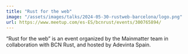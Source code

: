 ```yaml
---
title: "Rust for the web"
image: "/assets/images/talks/2024-05-30-rustweb-barcelona/logo.png"
url: https://www.meetup.com/es-ES/bcnrust/events/300765894/
---
```


“Rust for the web” is an event organized by the Mainmatter team in collaboration
with BCN Rust, and hosted by Adevinta Spain.
